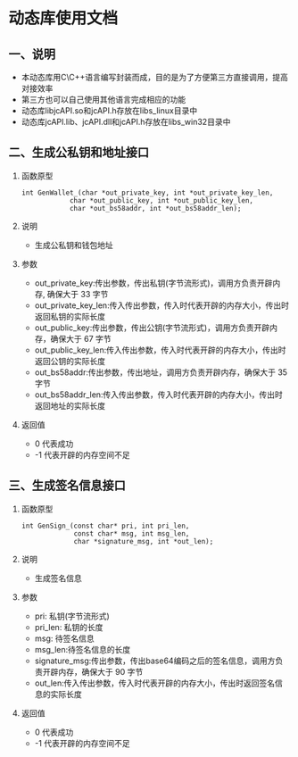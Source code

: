 # 动态库使用文档

## 一、说明

- 本动态库用C\C++语言编写封装而成，目的是为了方便第三方直接调用，提高对接效率
- 第三方也可以自己使用其他语言完成相应的功能
- 动态库libjcAPI.so和jcAPI.h存放在libs_linux目录中
- 动态库jcAPI.lib、jcAPI.dll和jcAPI.h存放在libs_win32目录中



## 二、生成公私钥和地址接口

1. 函数原型

   ```
   int GenWallet_(char *out_private_key, int *out_private_key_len,
   			   char *out_public_key, int *out_public_key_len, 
   			   char *out_bs58addr, int *out_bs58addr_len);
   ```

2. 说明

   - 生成公私钥和钱包地址

3. 参数

   - out_private_key:传出参数，传出私钥(字节流形式)，调用方负责开辟内存, 确保大于 33 字节
   - out_private_key_len:传入传出参数，传入时代表开辟的内存大小，传出时返回私钥的实际长度
   - out_public_key:传出参数，传出公钥(字节流形式)，调用方负责开辟内存，确保大于 67 字节
   - out_public_key_len:传入传出参数，传入时代表开辟的内存大小，传出时返回公钥的实际长度
   - out_bs58addr:传出参数，传出地址，调用方负责开辟内存，确保大于 35 字节
   - out_bs58addr_len:传入传出参数，传入时代表开辟的内存大小，传出时返回地址的实际长度

4. 返回值

   - 0 代表成功
   - -1 代表开辟的内存空间不足



## 三、生成签名信息接口

1. 函数原型

   ```
   int GenSign_(const char* pri, int pri_len,
                const char* msg, int msg_len,
                char *signature_msg, int *out_len);
   ```

2. 说明

   - 生成签名信息

3. 参数

   - pri: 私钥(字节流形式) 
   - pri_len: 私钥的长度 
   - msg: 待签名信息
   - msg_len:待签名信息的长度
   - signature_msg:传出参数，传出base64编码之后的签名信息，调用方负责开辟内存，确保大于 90 字节
   - out_len:传入传出参数，传入时代表开辟的内存大小，传出时返回签名信息的实际长度

4. 返回值

   - 0 代表成功
   - -1 代表开辟的内存空间不足